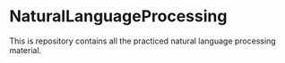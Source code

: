 # NaturalLanguageProcessing
This is repository contains all the practiced natural language processing material.
